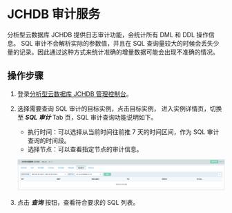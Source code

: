 # JCHDB 审计服务
分析型云数据库 JCHDB 提供日志审计功能，会统计所有 DML 和 DDL 操作信息。
SQL 审计不会解析实际的参数值，并且在 SQL 查询量较大的时候会丢失少量的记录。因此通过这种方式来统计准确的增量数据可能会出现不准确的情况。


## 操作步骤
1. 登录[分析型云数据库 JCHDB 管理控制台](https://jchdb-console.jdcloud.com)。  
2. 选择需要查询 SQL 审计的目标实例，点击目标实例， 进入实例详情页，切换至 ***SQL 审计*** Tab 页，SQL 审计查询功能说明如下。  
    * 执行时间：可以选择从当前时间往前推 7 天的时间区间，作为 SQL 审计查询的时间段。
    * 选择节点：可以查看指定节点的审计信息。
   

    ![审计](../../../../../image/JCHDB/audit.jpg)

3. 点击 ***查询*** 按钮，查看符合要求的 SQL 列表。
